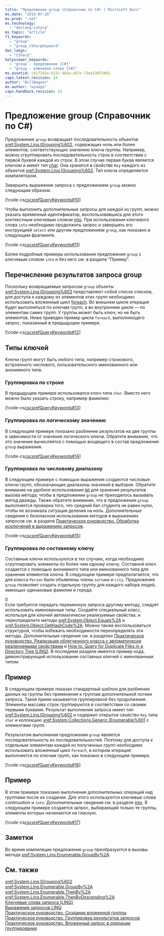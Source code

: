 ```yaml
---
title: "Предложение group (Справочник по C#) | Microsoft Docs"
ms.date: "2015-07-20"
ms.prod: ".net"
ms.technology: 
  - "devlang-csharp"
ms.topic: "article"
f1_keywords: 
  - "group"
  - "group_CSharpKeyword"
dev_langs: 
  - "CSharp"
helpviewer_keywords: 
  - "group - предложение [C#]"
  - "group - ключевое слово [C#]"
ms.assetid: c817242e-b12c-4baa-a57e-73ee138f34d1
caps.latest.revision: 24
author: "BillWagner"
ms.author: "wiwagn"
caps.handback.revision: 24
---
```

# Предложение group (Справочник по C#)
Предложение `group` возвращает последовательность объектов <xref:System.Linq.IGrouping%602>, содержащих ноль или более элементов, соответствующих значению ключа группы.  Например, можно сгруппировать последовательность строк в соответствии с первой буквой каждой из строк.  В этом случае первая буква является ключом и имеет тип [char](../../../csharp/language-reference/keywords/char.md). Она хранится в свойстве `Key` каждого из объектов <xref:System.Linq.IGrouping%602>.  Тип ключа определяется компилятором.  
  
 Завершить выражение запроса с предложением `group` можно следующим образом.  
  
 [!code-cs[cscsrefQueryKeywords#10](../../../csharp/language-reference/keywords/codesnippet/CSharp/group-clause_1.cs)]  
  
 Чтобы выполнить дополнительные запросы для каждой из групп, можно указать временный идентификатор, воспользовавшись для этого контекстным ключевым словом [into](../../../csharp/language-reference/keywords/into.md).  При использовании ключевого слова `into` необходимо продолжить запрос и завершить его инструкцией `select` или другим предложением `group`, как показано в следующем фрагменте.  
  
 [!code-cs[cscsrefQueryKeywords#11](../../../csharp/language-reference/keywords/codesnippet/CSharp/group-clause_2.cs)]  
  
 Более подробные примеры использования предложения `group` с ключевым словом `into` и без него см. в разделе "Пример".  
  
## Перечисление результатов запроса group  
 Поскольку возвращаемые запросом `group` объекты <xref:System.Linq.IGrouping%602> представляют собой список списков, для доступа к каждому из элементов этих групп необходимо использовать вложенный цикл [foreach](../../../csharp/language-reference/keywords/foreach-in.md).  Во внешнем цикле итерация будет выполняться по ключам групп, а во внутреннем цикле — по элементам самих групп.  У группы может быть ключ, но не быть элементов.  Ниже приведен пример цикла `foreach`, выполняющего запрос, показанный в предыдущем примере.  
  
 [!code-cs[cscsrefQueryKeywords#12](../../../csharp/language-reference/keywords/codesnippet/CSharp/group-clause_3.cs)]  
  
## Типы ключей  
 Ключи групп могут быть любого типа, например строкового, встроенного числового, пользовательского именованного или анонимного типа.  
  
### Группировка по строке  
 В предыдущем примере использовался ключ типа `char`.  Вместо него можно было указать строку, например фамилию:  
  
 [!code-cs[cscsrefQueryKeywords#13](../../../csharp/language-reference/keywords/codesnippet/CSharp/group-clause_4.cs)]  
  
### Группировка по логическому значению  
 В следующем примере показано разбиение результатов на две группы в зависимости от значения логического ключа.  Обратите внимание, что это значение вычисляется с помощью входящего в состав предложения `group` выражения.  
  
 [!code-cs[cscsrefQueryKeywords#14](../../../csharp/language-reference/keywords/codesnippet/CSharp/group-clause_5.cs)]  
  
### Группировка по числовому диапазону  
 В следующем примере с помощью выражения создаются числовые ключи групп, обозначающие диапазоны значений в выборке.  Обратите внимание на удобное использование [let](../../../csharp/language-reference/keywords/let-clause.md) для хранения результатов вызова метода, чтобы в предложении `group` не приходилось вызывать метод дважды.  Также обратите внимание, что в предложении `group` выполняется проверка того, что средний бал студента не равен нулю, чтобы не возникала ситуация деления на ноль.  Дополнительные сведения о безопасном использовании методов в выражениях запросов см. в разделе [Практическое руководство. Обработка исключений в выражениях запросов](../../../csharp/programming-guide/linq-query-expressions/how-to-handle-exceptions-in-query-expressions.md).  
  
 [!code-cs[cscsrefQueryKeywords#15](../../../csharp/language-reference/keywords/codesnippet/CSharp/group-clause_6.cs)]  
  
### Группировка по составному ключу  
 Составные ключи используются в тех случаях, когда необходимо сгруппировать элементы по более чем одному ключу.  Составной ключ создается с помощью анонимного типа или именованного типа для хранения элементов ключа.  В следующем примере предполагается, что для класса `Person` были объявлены члены `surname` и `city`.  Предложение `group` позволяет создать отдельную группу для каждого набора людей, имеющих одинаковые фамилии и города.  
  
<CodeContentPlaceHolder>0</CodeContentPlaceHolder>  
 Если требуется передать переменную запроса другому методу, следует использовать именованные типы.  Создайте специальный класс, используя для ключей автоматически реализуемые свойства, и переопределите методы <xref:System.Object.Equals%2A> и <xref:System.Object.GetHashCode%2A>.  Можно также воспользоваться структурой, чтобы избежать необходимости переопределять эти методы.  Дополнительные сведения см. в разделах [Практическое руководство. Реализация облегченного класса с автоматически реализуемыми свойствами](../../../csharp/programming-guide/classes-and-structs/how-to-implement-a-lightweight-class-with-auto-implemented-properties.md) и [How to: Query for Duplicate Files in a Directory Tree \(LINQ\)](../Topic/How%20to:%20Query%20for%20Duplicate%20Files%20in%20a%20Directory%20Tree%20\(LINQ\).md).  В последнем разделе имеется пример кода, демонстрирующий использование составных ключей с именованным типом.  
  
## Пример  
 В следующем примере показан стандартный шаблон для разбиения данных на группы без применения к группам дополнительной логики запроса.  Такой прием называется группировкой без продолжения.  Элементы массива строк группируются в соответствии со своими первыми буквами.  Результат выполнения запроса имеет тип <xref:System.Linq.IGrouping%602> и содержит открытое свойство `Key` типа `char` и коллекцию <xref:System.Collections.Generic.IEnumerable%601> с элементами групп.  
  
 Результатом выполнения предложения `group` является последовательность из последовательностей.  Поэтому для доступа к отдельным элементам каждой из полученных групп необходимо использовать вложенный цикл `foreach`, в котором итерация выполняется по ключам групп, как показано в следующем примере.  
  
 [!code-cs[cscsrefQueryKeywords#16](../../../csharp/language-reference/keywords/codesnippet/CSharp/group-clause_7.cs)]  
  
## Пример  
 В этом примере показано выполнение дополнительных операций над группами после их создания. Для этого используются ключевые слова *continuation* и `into`.  Дополнительные сведения см. в разделе [into](../../../csharp/language-reference/keywords/into.md).  В следующем примере создается запрос, выбирающий только те группы, элементы которых начинаются на гласную.  
  
 [!code-cs[cscsrefQueryKeywords#17](../../../csharp/language-reference/keywords/codesnippet/CSharp/group-clause_8.cs)]  
  
## Заметки  
 Во время компиляции предложения `group` преобразуются в вызовы метода <xref:System.Linq.Enumerable.GroupBy%2A>.  
  
## См. также  
 <xref:System.Linq.IGrouping%602>   
 <xref:System.Linq.Enumerable.GroupBy%2A>   
 <xref:System.Linq.Enumerable.ThenBy%2A>   
 <xref:System.Linq.Enumerable.ThenByDescending%2A>   
 [Ключевые слова запроса \(LINQ\)](../../../csharp/language-reference/keywords/query-keywords.md)   
 [Выражения запросов LINQ](../../../csharp/programming-guide/linq-query-expressions/index.md)   
 [Практическое руководство. Создание вложенной группы](../../../csharp/programming-guide/linq-query-expressions/how-to-create-a-nested-group.md)   
 [Практическое руководство. Группировка результатов запросов](../../../csharp/programming-guide/linq-query-expressions/how-to-group-query-results.md)   
 [Практическое руководство. Вложенный запрос в операции группирования](../../../csharp/programming-guide/linq-query-expressions/how-to-perform-a-subquery-on-a-grouping-operation.md)
